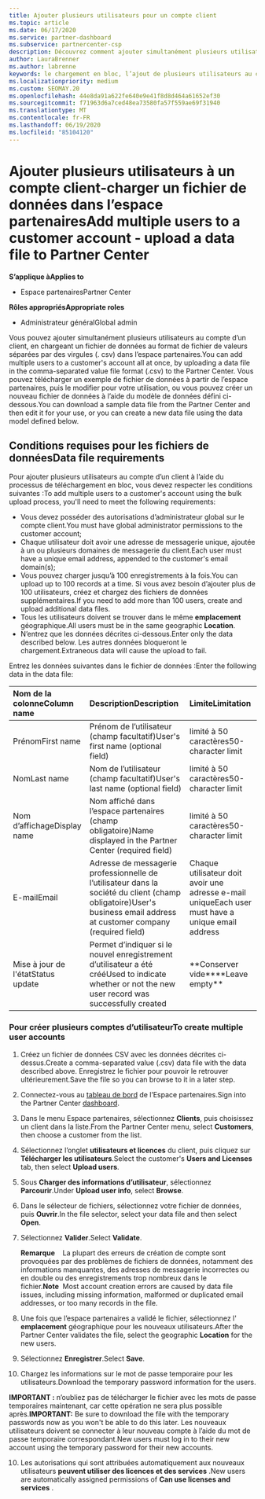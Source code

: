 ```yaml
---
title: Ajouter plusieurs utilisateurs pour un compte client
ms.topic: article
ms.date: 06/17/2020
ms.service: partner-dashboard
ms.subservice: partnercenter-csp
description: Découvrez comment ajouter simultanément plusieurs utilisateurs au compte d’un client. Téléchargez un fichier de données dans l’espace partenaires à l’aide du format de fichier de valeurs séparées par des virgules (. csv).
author: LauraBrenner
ms.author: labrenne
keywords: le chargement en bloc, l’ajout de plusieurs utilisateurs au compte d’un client, l’ajout d’utilisateurs du client, le téléchargement en bloc des utilisateurs du client, le compte client, les utilisateurs clients, les utilisateurs
ms.localizationpriority: medium
ms.custom: SEOMAY.20
ms.openlocfilehash: 44e8da91a622fe640e9e41f8d8d464a61652ef30
ms.sourcegitcommit: f71963d6a7ced48ea73580fa57f559ae69f31940
ms.translationtype: MT
ms.contentlocale: fr-FR
ms.lasthandoff: 06/19/2020
ms.locfileid: "85104120"
---
```

# <a name="add-multiple-users-to-a-customer-account---upload-a-data-file-to-partner-center"></a><span data-ttu-id="d8bc6-105">Ajouter plusieurs utilisateurs à un compte client-charger un fichier de données dans l’espace partenaires</span><span class="sxs-lookup"><span data-stu-id="d8bc6-105">Add multiple users to a customer account - upload a data file to Partner Center</span></span>

<span data-ttu-id="d8bc6-106">**S’applique à**</span><span class="sxs-lookup"><span data-stu-id="d8bc6-106">**Applies to**</span></span>

- <span data-ttu-id="d8bc6-107">Espace partenaires</span><span class="sxs-lookup"><span data-stu-id="d8bc6-107">Partner Center</span></span>

<span data-ttu-id="d8bc6-108">**Rôles appropriés**</span><span class="sxs-lookup"><span data-stu-id="d8bc6-108">**Appropriate roles**</span></span>

- <span data-ttu-id="d8bc6-109">Administrateur général</span><span class="sxs-lookup"><span data-stu-id="d8bc6-109">Global admin</span></span>

<span data-ttu-id="d8bc6-110">Vous pouvez ajouter simultanément plusieurs utilisateurs au compte d’un client, en chargeant un fichier de données au format de fichier de valeurs séparées par des virgules (. csv) dans l’espace partenaires.</span><span class="sxs-lookup"><span data-stu-id="d8bc6-110">You can add multiple users to a customer's account all at once, by uploading a data file in the comma-separated value file format (.csv) to the Partner Center.</span></span> <span data-ttu-id="d8bc6-111">Vous pouvez télécharger un exemple de fichier de données à partir de l’espace partenaires, puis le modifier pour votre utilisation, ou vous pouvez créer un nouveau fichier de données à l’aide du modèle de données défini ci-dessous.</span><span class="sxs-lookup"><span data-stu-id="d8bc6-111">You can download a sample data file from the Partner Center and then edit it for your use, or you can create a new data file using the data model defined below.</span></span>

## <a name="data-file-requirements"></a><a href="" id="creatingtheimportcsvfile"></a><span data-ttu-id="d8bc6-112">Conditions requises pour les fichiers de données</span><span class="sxs-lookup"><span data-stu-id="d8bc6-112">Data file requirements</span></span>

<span data-ttu-id="d8bc6-113">Pour ajouter plusieurs utilisateurs au compte d’un client à l’aide du processus de téléchargement en bloc, vous devez respecter les conditions suivantes :</span><span class="sxs-lookup"><span data-stu-id="d8bc6-113">To add multiple users to a customer's account using the bulk upload process, you'll need to meet the following requirements:</span></span>

- <span data-ttu-id="d8bc6-114">Vous devez posséder des autorisations d’administrateur global sur le compte client.</span><span class="sxs-lookup"><span data-stu-id="d8bc6-114">You must have global administrator permissions to the customer account;</span></span>
- <span data-ttu-id="d8bc6-115">Chaque utilisateur doit avoir une adresse de messagerie unique, ajoutée à un ou plusieurs domaines de messagerie du client.</span><span class="sxs-lookup"><span data-stu-id="d8bc6-115">Each user must have a unique email address, appended to the customer's email domain(s);</span></span>
- <span data-ttu-id="d8bc6-116">Vous pouvez charger jusqu’à 100&nbsp;enregistrements à la fois.</span><span class="sxs-lookup"><span data-stu-id="d8bc6-116">You can upload up to 100 records at a time.</span></span> <span data-ttu-id="d8bc6-117">Si vous avez besoin d’ajouter plus de 100&nbsp;utilisateurs, créez et chargez des fichiers de données supplémentaires.</span><span class="sxs-lookup"><span data-stu-id="d8bc6-117">If you need to add more than 100 users, create and upload additional data files.</span></span>
- <span data-ttu-id="d8bc6-118">Tous les utilisateurs doivent se trouver dans le même **emplacement** géographique.</span><span class="sxs-lookup"><span data-stu-id="d8bc6-118">All users must be in the same geographic **Location**.</span></span>
- <span data-ttu-id="d8bc6-119">N’entrez que les données décrites ci-dessous.</span><span class="sxs-lookup"><span data-stu-id="d8bc6-119">Enter only the data described below.</span></span> <span data-ttu-id="d8bc6-120">Les autres données bloqueront le chargement.</span><span class="sxs-lookup"><span data-stu-id="d8bc6-120">Extraneous data will cause the upload to fail.</span></span>

<span data-ttu-id="d8bc6-121">Entrez les données suivantes dans le fichier de données&nbsp;:</span><span class="sxs-lookup"><span data-stu-id="d8bc6-121">Enter the following data in the data file:</span></span>

| <span data-ttu-id="d8bc6-122">**Nom de la colonne**</span><span class="sxs-lookup"><span data-stu-id="d8bc6-122">**Column name**</span></span> | <span data-ttu-id="d8bc6-123">**Description**</span><span class="sxs-lookup"><span data-stu-id="d8bc6-123">**Description**</span></span>  | <span data-ttu-id="d8bc6-124">**Limite**</span><span class="sxs-lookup"><span data-stu-id="d8bc6-124">**Limitation**</span></span>  |
|:-------- |:------  |:----- |
| <span data-ttu-id="d8bc6-125">Prénom</span><span class="sxs-lookup"><span data-stu-id="d8bc6-125">First name</span></span>  | <span data-ttu-id="d8bc6-126">Prénom de l’utilisateur (champ facultatif)</span><span class="sxs-lookup"><span data-stu-id="d8bc6-126">User's first name (optional field)</span></span>  | <span data-ttu-id="d8bc6-127">limité à 50 caractères</span><span class="sxs-lookup"><span data-stu-id="d8bc6-127">50-character limit</span></span>  |
| <span data-ttu-id="d8bc6-128">Nom</span><span class="sxs-lookup"><span data-stu-id="d8bc6-128">Last name</span></span>  | <span data-ttu-id="d8bc6-129">Nom de l’utilisateur (champ facultatif)</span><span class="sxs-lookup"><span data-stu-id="d8bc6-129">User's last name (optional field)</span></span>  | <span data-ttu-id="d8bc6-130">limité à 50 caractères</span><span class="sxs-lookup"><span data-stu-id="d8bc6-130">50-character limit</span></span>  |
| <span data-ttu-id="d8bc6-131">Nom d’affichage</span><span class="sxs-lookup"><span data-stu-id="d8bc6-131">Display name</span></span>    | <span data-ttu-id="d8bc6-132">Nom affiché dans l’espace partenaires (champ obligatoire)</span><span class="sxs-lookup"><span data-stu-id="d8bc6-132">Name displayed in the Partner Center (required field)</span></span>                            | <span data-ttu-id="d8bc6-133">limité à 50 caractères</span><span class="sxs-lookup"><span data-stu-id="d8bc6-133">50-character limit</span></span>                         |
| <span data-ttu-id="d8bc6-134">E-mail</span><span class="sxs-lookup"><span data-stu-id="d8bc6-134">Email</span></span>   | <span data-ttu-id="d8bc6-135">Adresse de messagerie professionnelle de l’utilisateur dans la société du client (champ obligatoire)</span><span class="sxs-lookup"><span data-stu-id="d8bc6-135">User's business email address at customer company (required field)</span></span>           | <span data-ttu-id="d8bc6-136">Chaque utilisateur doit avoir une adresse e-mail unique</span><span class="sxs-lookup"><span data-stu-id="d8bc6-136">Each user must have a unique email address</span></span> |
| <span data-ttu-id="d8bc6-137">Mise à jour de l'état</span><span class="sxs-lookup"><span data-stu-id="d8bc6-137">Status update</span></span>   | <span data-ttu-id="d8bc6-138">Permet d’indiquer si le nouvel enregistrement d’utilisateur a été créé</span><span class="sxs-lookup"><span data-stu-id="d8bc6-138">Used to indicate whether or not the new user record was successfully created</span></span> | <span data-ttu-id="d8bc6-139">\*\*Conserver vide\*\*</span><span class="sxs-lookup"><span data-stu-id="d8bc6-139">\*\*Leave empty\*\*</span></span>                        |

### <a name="to-create-multiple-user-accounts"></a><a href="" id="createmultipleuseraccounts"></a><span data-ttu-id="d8bc6-140">Pour créer plusieurs comptes d’utilisateur</span><span class="sxs-lookup"><span data-stu-id="d8bc6-140">To create multiple user accounts</span></span>

<a href="" id="creatingtheaccounts"></a>

1. <span data-ttu-id="d8bc6-141">Créez un fichier de données CSV avec les données décrites ci-dessus.</span><span class="sxs-lookup"><span data-stu-id="d8bc6-141">Create a comma-separated value (.csv) data file with the data described above.</span></span> <span data-ttu-id="d8bc6-142">Enregistrez le fichier pour pouvoir le retrouver ultérieurement.</span><span class="sxs-lookup"><span data-stu-id="d8bc6-142">Save the file so you can browse to it in a later step.</span></span>

2. <span data-ttu-id="d8bc6-143">Connectez-vous au [tableau de bord](https://partner.microsoft.com/dashboard) de l’Espace partenaires.</span><span class="sxs-lookup"><span data-stu-id="d8bc6-143">Sign into the Partner Center [dashboard](https://partner.microsoft.com/dashboard).</span></span>

3. <span data-ttu-id="d8bc6-144">Dans le menu Espace partenaires, sélectionnez **Clients**, puis choisissez un client dans la liste.</span><span class="sxs-lookup"><span data-stu-id="d8bc6-144">From the Partner Center menu, select **Customers**, then choose a customer from the list.</span></span>

4. <span data-ttu-id="d8bc6-145">Sélectionnez l’onglet **utilisateurs et licences** du client, puis cliquez sur **Télécharger les utilisateurs**.</span><span class="sxs-lookup"><span data-stu-id="d8bc6-145">Select the customer's **Users and Licenses** tab, then select **Upload users**.</span></span>

5. <span data-ttu-id="d8bc6-146">Sous **Charger des informations d’utilisateur**, sélectionnez **Parcourir**.</span><span class="sxs-lookup"><span data-stu-id="d8bc6-146">Under **Upload user info**, select **Browse**.</span></span>

6. <span data-ttu-id="d8bc6-147">Dans le sélecteur de fichiers, sélectionnez votre fichier de données, puis **Ouvrir**.</span><span class="sxs-lookup"><span data-stu-id="d8bc6-147">In the file selector, select your data file and then select **Open**.</span></span>

7. <span data-ttu-id="d8bc6-148">Sélectionnez **Valider**.</span><span class="sxs-lookup"><span data-stu-id="d8bc6-148">Select **Validate**.</span></span>

    <span data-ttu-id="d8bc6-149">**Remarque**    La plupart des erreurs de création de compte sont provoquées par des problèmes de fichiers de données, notamment des informations manquantes, des adresses de messagerie incorrectes ou en double ou des enregistrements trop nombreux dans le fichier.</span><span class="sxs-lookup"><span data-stu-id="d8bc6-149">**Note**  Most account creation errors are caused by data file issues, including missing information, malformed or duplicated email addresses, or too many records in the file.</span></span>

8. <span data-ttu-id="d8bc6-150">Une fois que l’espace partenaires a validé le fichier, sélectionnez l' **emplacement** géographique pour les nouveaux utilisateurs.</span><span class="sxs-lookup"><span data-stu-id="d8bc6-150">After the Partner Center validates the file, select the geographic **Location** for the new users.</span></span>
9. <span data-ttu-id="d8bc6-151">Sélectionnez **Enregistrer**.</span><span class="sxs-lookup"><span data-stu-id="d8bc6-151">Select **Save**.</span></span>
10. <span data-ttu-id="d8bc6-152">Chargez les informations sur le mot de passe temporaire pour les utilisateurs.</span><span class="sxs-lookup"><span data-stu-id="d8bc6-152">Download the temporary password information for the users.</span></span>

<span data-ttu-id="d8bc6-153">**IMPORTANT&nbsp;:** n’oubliez pas de télécharger le fichier avec les mots de passe temporaires maintenant, car cette opération ne sera plus possible après.</span><span class="sxs-lookup"><span data-stu-id="d8bc6-153">**IMPORTANT:** Be sure to download the file with the temporary passwords now as you won't be able to do this later.</span></span> <span data-ttu-id="d8bc6-154">Les nouveaux utilisateurs doivent se connecter à leur nouveau compte à l’aide du mot de passe temporaire correspondant.</span><span class="sxs-lookup"><span data-stu-id="d8bc6-154">New users must log in to their new account using the temporary password for their new accounts.</span></span>

10. <span data-ttu-id="d8bc6-155">Les autorisations qui sont attribuées automatiquement aux nouveaux utilisateurs **peuvent utiliser des licences et des services** .</span><span class="sxs-lookup"><span data-stu-id="d8bc6-155">New users are automatically assigned permissions of **Can use licenses and services** .</span></span> 

 

 



